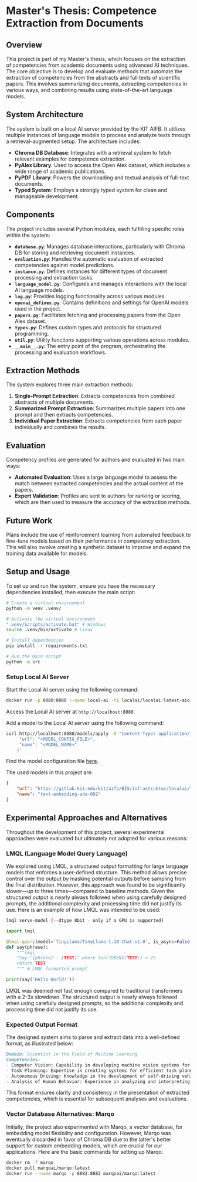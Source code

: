 # Master's Thesis: Competence Extraction from Documents

## Overview

This project is part of my Master's thesis, which focuses on the extraction of competencies from academic documents using advanced AI techniques. The core objective is to develop and evaluate methods that automate the extraction of competencies from the abstracts and full texts of scientific papers. This involves summarizing documents, extracting competencies in various ways, and combining results using state-of-the-art language models.

## System Architecture

The system is built on a local AI server provided by the KIT AIFB. It utilizes multiple instances of language models to process and analyze texts through a retrieval-augmented setup. The architecture includes:

- **Chroma DB Database**: Integrates with a retrieval system to fetch relevant examples for competence extraction.
- **PyAlex Library**: Used to access the Open Alex dataset, which includes a wide range of academic publications.
- **PyPDF Library**: Powers the downloading and textual analysis of full-text documents.
- **Typed System**: Employs a strongly typed system for clean and manageable development.

## Components

The project includes several Python modules, each fulfilling specific roles within the system:

- **`database.py`**: Manages database interactions, particularly with Chroma DB for storing and retrieving document instances.
- **`evaluation.py`**: Handles the automatic evaluation of extracted competencies against model predictions.
- **`instance.py`**: Defines instances for different types of document processing and extraction tasks.
- **`language_model.py`**: Configures and manages interactions with the local AI language models.
- **`log.py`**: Provides logging functionality across various modules.
- **`openai_defines.py`**: Contains definitions and settings for OpenAI models used in the project.
- **`papers.py`**: Facilitates fetching and processing papers from the Open Alex dataset.
- **`types.py`**: Defines custom types and protocols for structured programming.
- **`util.py`**: Utility functions supporting various operations across modules.
- **`__main__.py`**: The entry point of the program, orchestrating the processing and evaluation workflows.

## Extraction Methods

The system explores three main extraction methods:

1. **Single-Prompt Extraction**: Extracts competencies from combined abstracts of multiple documents.
2. **Summarized Prompt Extraction**: Summarizes multiple papers into one prompt and then extracts competencies.
3. **Individual Paper Extraction**: Extracts competencies from each paper individually and combines the results.

## Evaluation

Competency profiles are generated for authors and evaluated in two main ways:

- **Automated Evaluation**: Uses a large language model to assess the match between extracted competencies and the actual content of the papers.
- **Expert Validation**: Profiles are sent to authors for ranking or scoring, which are then used to measure the accuracy of the extraction methods.

## Future Work

Plans include the use of reinforcement learning from automated feedback to fine-tune models based on their performance in competency extraction. This will also involve creating a synthetic dataset to improve and expand the training data available for models.

## Setup and Usage

To set up and run the system, ensure you have the necessary dependencies installed, then execute the main script:

```bash
# Create a virtual environment
python -m venv .venv/

# Activate the virtual environment
".venv/Scripts/activate.bat" # Windows
source .venv/bin/activate # Linux

# Install dependencies
pip install -r requirements.txt

# Run the main script
python -m src
```

### Setup Local AI Server

Start the Local AI server using the following command:

```bash
docker run -p 8080:8080 --name local-ai -ti localai/localai:latest-aio-cpu
```

Access the Local AI server at `http://localhost:8080`.

Add a model to the Local AI server using the following command:

```bash
curl http://localhost:8080/models/apply -H "Content-Type: application/json" -d '{
     "url": "<MODEL_CONFIG_FILE>",
     "name": "<MODEL_NAME>"
    }'
```

Find the model configuration file [here](https://gitlab.kit.edu/kit/aifb/BIS/infrastruktur/localai/localai-model-gallery).

The used models in this project are:

```json
{
    "url": "https://gitlab.kit.edu/kit/aifb/BIS/infrastruktur/localai/localai-model-gallery/-/raw/main/text-embeddings.yaml",
    "name": "text-embedding-ada-002"
}
```

## Experimental Approaches and Alternatives

Throughout the development of this project, several experimental approaches were evaluated but ultimately not adopted for various reasons:

### LMQL (Language Model Query Language)

We explored using LMQL, a structured output formatting for large language models that enforces a user-defined structure. This method allows precise control over the output by masking potential outputs before sampling from the final distribution. However, this approach was found to be significantly slower—up to three times—compared to baseline methods. Given the structured output is nearly always followed when using carefully designed prompts, the additional complexity and processing time did not justify its use. Here is an example of how LMQL was intended to be used:

```bash
lmql serve-model (--dtype 8bit - only if a GPU is supported)
```

```python
import lmql

@lmql.query(model='TinyLlama/TinyLlama-1.1B-Chat-v1.0', is_async=False) # Example model from Hugging Face
def say(phrase):
    """lmql
    "Say '{phrase}': [TEST]" where len(TOKENS(TEST)) < 25
    return TEST
    """ # LMQL formatted prompt

print(say('Hello World!'))
```

LMQL was deemed not fast enough compared to traditional transformers with a 2-3x slowdown. The structured output is nearly always followed when using carefully designed prompts, so the additional complexity and processing time did not justify its use.

### Expected Output Format

The designed system aims to parse and extract data into a well-defined format, as illustrated below:

```markdown
Domain: Scientist in the Field of Machine Learning
Competencies:
- Computer Vision: Capability in developing machine vision systems for the recognition of objects, scenes, and activities in images and videos.
- Task Planning: Expertise in creating systems for efficient task planning and execution in dynamic environments.
- Autonomous Driving: Knowledge in the development of self-driving vehicles, including navigation, sensor technology, and decision-making processes.
- Analysis of Human Behavior: Experience in analyzing and interpreting human behavior using machine learning methods to enhance the interaction between humans and machines.
```

This format ensures clarity and consistency in the presentation of extracted competencies, which is essential for subsequent analyses and evaluations.

### Vector Database Alternatives: Marqo

Initially, the project also experimented with Marqo, a vector database, for embedding model flexibility and configuration. However, Marqo was eventually discarded in favor of Chroma DB due to the latter's better support for custom embedding models, which are crucial for our applications. Here are the basic commands for setting up Marqo:

```bash
docker rm -f marqo
docker pull marqoai/marqo:latest
docker run --name marqo -p 8882:8882 marqoai/marqo:latest
```

